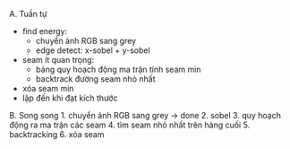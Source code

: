 A. Tuần tự
- find energy:
    - chuyển ảnh RGB sang grey
    - edge detect: x-sobel + y-sobel
- seam ít quan trọng:
    - bảng quy hoạch động ma trận tính seam min
    - backtrack đường seam nhỏ nhất
- xóa seam min
- lặp đến khi đạt kích thước

B. Song song
    1. chuyển ảnh RGB sang grey -> done
    2. sobel
    3. quy hoạch động ra ma trận các seam
    4. tìm seam nhỏ nhất trên hàng cuối
    5. backtracking
    6. xóa seam
